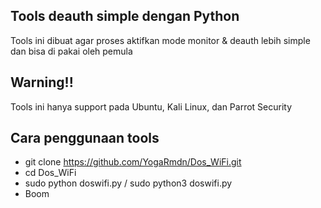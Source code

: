 ## Tools deauth simple dengan Python
Tools ini dibuat agar proses aktifkan mode monitor & deauth lebih simple dan bisa di pakai oleh pemula

## Warning!!
Tools ini hanya support pada Ubuntu, Kali Linux, dan Parrot Security

## Cara penggunaan tools
- git clone https://github.com/YogaRmdn/Dos_WiFi.git
- cd Dos_WiFi
- sudo python doswifi.py / sudo python3 doswifi.py
- Boom
